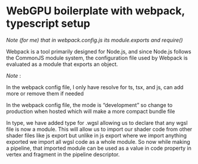# WebGPU boilerplate with webpack, typescript setup 

_Note (for me)  that in webpack.config.js its module.exports and require()_

Webpack is a tool primarily designed for Node.js, and since Node.js follows the CommonJS module system, the configuration file used by Webpack is evaluated as a module that exports an object.

_Note_ : 

In the webpack config file, I only have resolve for ts, tsx, and js, can add more or remove them if needed

In the webpack config file, the mode is “development” so change to production when hosted which will make a more compact bundle file

In type, we have added type for .wgsl allowing us to declare that any wgsl file is now a module. This will allow us to import our shader code from other shader files like js export but unlike in js export where we import anything exported we import all wgsl code as a whole module. So now while making a pipeline, that imported module can be used as a value in code property in vertex and fragment in the pipeline descriptor.

